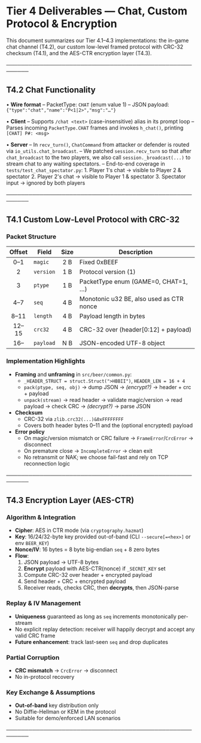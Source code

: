 # Tier 4 Deliverables — Chat, Custom Protocol & Encryption

This document summarizes our Tier 4.1–4.3 implementations: the in-game chat channel (T4.2), our custom low-level framed protocol with CRC-32 checksum (T4.1), and the AES-CTR encryption layer (T4.3).

────────────────────────────────────────────────────────

## T4.2 Chat Functionality

• **Wire format**
  – PacketType: `CHAT` (enum value 1)
  – JSON payload: `{"type":"chat","name":"P<1|2>","msg":"…"}`

• **Client**
  – Supports `/chat <text>` (case-insensitive) alias in its prompt loop
  – Parses incoming `PacketType.CHAT` frames and invokes `h_chat()`, printing `[CHAT] P#: <msg>`

• **Server**
  – In `recv_turn()`, `ChatCommand` from attacker or defender is routed via `io_utils.chat_broadcast`.
  – We patched `session.recv_turn` so that after `chat_broadcast` to the two players, we also call `session._broadcast(...)` to stream chat to any waiting spectators.
  – End-to-end coverage in `tests/test_chat_spectator.py`:
    1. Player 1's chat → visible to Player 2 & spectator
    2. Player 2's chat → visible to Player 1 & spectator
    3. Spectator input → ignored by both players

────────────────────────────────────────────────────────

## T4.1 Custom Low-Level Protocol with CRC-32

### Packet Structure
| Offset | Field          | Size  | Description                                 |
|:------:|----------------|:-----:|---------------------------------------------|
| 0–1    | `magic`        | 2 B   | Fixed 0xBEEF                                |
| 2      | `version`      | 1 B   | Protocol version (1)                        |
| 3      | `ptype`        | 1 B   | PacketType enum (GAME=0, CHAT=1, …)         |
| 4–7    | `seq`          | 4 B   | Monotonic u32 BE, also used as CTR nonce    |
| 8–11   | `length`       | 4 B   | Payload length in bytes                     |
| 12–15  | `crc32`        | 4 B   | CRC-32 over (header[0:12] + payload)        |
| 16–   | `payload`      | N B   | JSON-encoded UTF-8 object                   |

### Implementation Highlights
- **Framing** and **unframing** in `src/beer/common.py`:
  - `_HEADER_STRUCT = struct.Struct(">HBBII")`, `HEADER_LEN = 16 + 4`
  - `pack(ptype, seq, obj)` → dump JSON → _(encrypt?)_ → header + crc + payload
  - `unpack(stream)` → read header → validate magic/version → read payload → check CRC → _(decrypt?)_ → parse JSON
- **Checksum**
  - CRC-32 via `zlib.crc32(...)&0xFFFFFFFF`
  - Covers both header bytes 0–11 and the (optional encrypted) payload
- **Error policy**
  - On magic/version mismatch or CRC failure → `FrameError`/`CrcError` → disconnect
  - On premature close → `IncompleteError` → clean exit
  - No retransmit or NAK; we choose fail-fast and rely on TCP reconnection logic

────────────────────────────────────────────────────────

## T4.3 Encryption Layer (AES-CTR)

### Algorithm & Integration
- **Cipher**: AES in CTR mode (via `cryptography.hazmat`)
- **Key**: 16/24/32-byte key provided out-of-band (CLI `--secure[=<hex>]` or env `BEER_KEY`)
- **Nonce/IV**: 16 bytes = 8 byte big-endian `seq` + 8 zero bytes
- **Flow**:
  1. JSON payload → UTF-8 bytes
  2. **Encrypt** payload with AES-CTR(nonce) if `_SECRET_KEY` set
  3. Compute CRC-32 over header + encrypted payload
  4. Send header + CRC + encrypted payload
  5. Receiver reads, checks CRC, then **decrypts**, then JSON-parse

### Replay & IV Management
- **Uniqueness** guaranteed as long as `seq` increments monotonically per-stream
- No explicit replay detection: receiver will happily decrypt and accept any valid CRC frame
- **Future enhancement**: track last-seen `seq` and drop duplicates

### Partial Corruption
- **CRC mismatch** → `CrcError` → disconnect
- No in-protocol recovery

### Key Exchange & Assumptions
- **Out-of-band** key distribution only
- No Diffie-Hellman or KEM in the protocol
- Suitable for demo/enforced LAN scenarios

────────────────────────────────────────────────────────
